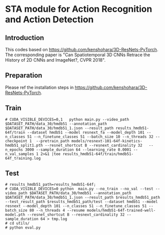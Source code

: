 # STA module for Action Recognition and Action Detection

## Introduction
This codes based on https://github.com/kenshohara/3D-ResNets-PyTorch. 
The corresponding paper is "Can Spatiotemporal 3D CNNs Retrace the History of 2D CNNs and ImageNet?, CVPR 2018".

## Preparation
Please ref the installation steps in https://github.com/kenshohara/3D-ResNets-PyTorch.

## Train
```
# CUDA_VISIBLE_DEVICES=0,1   python main.py --video_path $DATASET_PATH/data_30/hmdb51 --annotation_path $DATASET_PATH/data_30/hmdb51_1.json --result_path results_hmdb51-64f/train --dataset hmdb51 --model resnext_fa --model_depth 101 --n_classes 51 --n_finetune_classes 51 --batch_size 10 --n_threads 32 --checkpoint 1  --pretrain_path models/resnext-101-64f-kinetics-hmdb51_split1.pth --resnet_shortcut B --resnext_cardinality 32   --n_epochs 3000 --sample_duration 64 --learning_rate 0.0001 --n_val_samples 1 2>&1 |tee results_hmdb51-64f/train/hmdb51-64f_training.log
```
## Test
```
# results_hmdb51_path=results_hmdb51-64f;
# CUDA_VISIBLE_DEVICES=0 python  main.py --no_train --no_val --test --video_path $DATASET_PATH/data_30/hmdb51 --annotation_path $DATASET_PATH/data_30/hmdb51_1.json --result_path $results_hmdb51_path --test_result_path $results_hmdb51_path/test --dataset hmdb51 --model resnext --model_depth 101 --n_classes 51 --n_finetune_classes 51 --batch_size 80 --n_threads 4 --resume models/hmdb51-64f-trained-well-model.pth --resnet_shortcut B --resnext_cardinality 32 --sample_duration 64 > tmp.log
# cd utils/
# python eval.py
```
